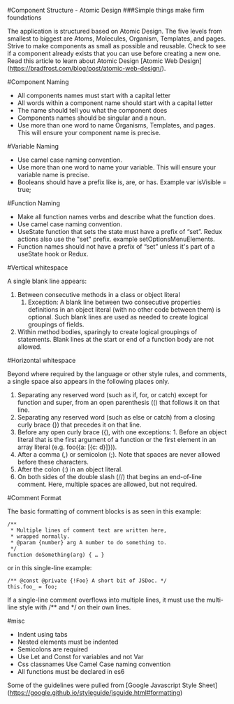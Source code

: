 #Component Structure - Atomic Design
###Simple things make firm foundations

The application is structured based on Atomic Design. The five levels from smallest to biggest are Atoms, Molecules, Organism, Templates, and pages. Strive to make components as small as possible and reusable. Check to see if a component already exists that you can use before creating a new one.
Read this article to learn about Atomic Design [Atomic Web Design] (https://bradfrost.com/blog/post/atomic-web-design/).


#Component Naming

- All components names must start with a capital letter
- All words within a component name should start with a capital letter
- The name should tell you what the component does
- Components names should be singular and a noun.
- Use more than one word to name Organisms, Templates, and pages. This will ensure your component name is precise. 


#Variable Naming

- Use camel case naming convention.
- Use more than one word to name your variable. This will ensure your variable name is precise.
- Booleans should have a prefix like is, are, or has. Example var isVisible = true;


#Function Naming

- Make all function names verbs and describe what the function does.
- Use camel case naming convention.
- UseState function that sets the state must have a prefix of “set”. Redux actions also use the "set" prefix. example setOptionsMenuElements.
- Function names should not have a prefix of “set” unless it's part of a useState hook or Redux.


#Vertical whitespace

A single blank line appears:

1. Between consecutive methods in a class or object literal
	1. Exception: A blank line between two consecutive properties definitions in an object literal (with no other code between them) is optional. Such blank lines are used as needed to create logical groupings of fields.
2. Within method bodies, sparingly to create logical groupings of statements. Blank lines at the start or end of a function body are not allowed.


#Horizontal whitespace

Beyond where required by the language or other style rules, and comments, a single space also appears in the following places only.

1. Separating any reserved word (such as if, for, or catch) except for function and super, from an open parenthesis (() that follows it on that line.
2. Separating any reserved word (such as else or catch) from a closing curly brace (}) that precedes it on that line.
3. Before any open curly brace ({), with one exceptions:
		1. Before an object literal that is the first argument of a function or the first element in an array literal (e.g. foo({a: [{c: d}]})).
4. After a comma (,) or semicolon (;). Note that spaces are never allowed before these characters.
5. After the colon (:) in an object literal.
6. On both sides of the double slash (//) that begins an end-of-line comment. Here, multiple spaces are allowed, but not required.


#Comment Format

The basic formatting of comment blocks is as seen in this example:
```
/**
 * Multiple lines of comment text are written here,
 * wrapped normally.
 * @param {number} arg A number to do something to.
 */
function doSomething(arg) { … }
```
or in this single-line example:
```
/** @const @private {!Foo} A short bit of JSDoc. */
this.foo_ = foo;
```
If a single-line comment overflows into multiple lines, it must use the multi-line style with /** and */ on their own lines.


#misc

- Indent using tabs
- Nested elements must be indented
- Semicolons are required
- Use Let and Const for variables and not Var
- Css classnames Use Camel Case naming convention
- All functions must be declared in es6 



Some of the guidelines were pulled from
 [Google Javascript Style Sheet] (https://google.github.io/styleguide/jsguide.html#formatting) 